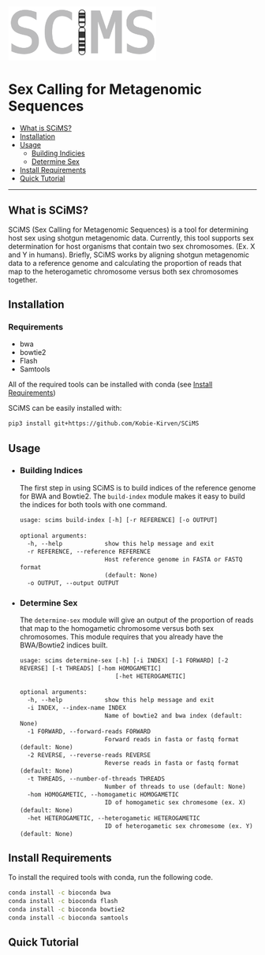 
<img src="https://github.com/Kobie-Kirven/SCiMS/blob/main/docs/_static/logo.png" width="300">
<h1>Sex Calling for Metagenomic Sequences</h1>

- [What is SCiMS?](#What-is-SCiMS?)
- [Installation](#Installation)
- [Usage](#Usage)
  - [Building Indicies](#Building-Indices)
  - [Determine Sex](#Determine-Sex)
- [Install Requirements](#Install-Requirements)
- [Quick Tutorial](#Quick-Tutorial)
---
## What is SCiMS?
SCiMS (Sex Calling for Metagenomic Sequences) is a tool for determining 
host sex using shotgun metagenomic data. Currently, this tool supports sex
determination for host organisms that contain two sex chromosomes.
(Ex. X and Y in humans). Briefly, SCiMS works by aligning shotgun metagenomic
data to a reference genome and calculating the proportion of reads that map 
to the heterogametic chromosome versus both sex chromosomes together. 
## Installation

### Requirements
- bwa 
- bowtie2 
- Flash 
- Samtools

All of the required tools can be installed with conda (see [Install Requirements](#Install-Requirements))

SCiMS can be easily installed with:
```bash
pip3 install git+https://github.com/Kobie-Kirven/SCiMS
```
## Usage
- ### Building Indices
  The first step in using SCiMS is to build indices of the reference genome for
  BWA and Bowtie2. The ```build-index``` module makes it easy to build the indices
  for both tools with one command.
    ```
    usage: scims build-index [-h] [-r REFERENCE] [-o OUTPUT]

    optional arguments:
      -h, --help            show this help message and exit
      -r REFERENCE, --reference REFERENCE
                            Host reference genome in FASTA or FASTQ format
                            (default: None)
      -o OUTPUT, --output OUTPUT

    ```
- ### Determine Sex
  The ```determine-sex``` module will give an output of the proportion
  of reads that map to the homogametic chromosome versus both sex chromosomes. 
  This module requires that you already have the BWA/Bowtie2 indices built. 
    ```
    usage: scims determine-sex [-h] [-i INDEX] [-1 FORWARD] [-2 REVERSE] [-t THREADS] [-hom HOMOGAMETIC]
                               [-het HETEROGAMETIC]
    
    optional arguments:
      -h, --help            show this help message and exit
      -i INDEX, --index-name INDEX
                            Name of bowtie2 and bwa index (default: None)
      -1 FORWARD, --forward-reads FORWARD
                            Forward reads in fasta or fastq format (default: None)
      -2 REVERSE, --reverse-reads REVERSE
                            Reverse reads in fasta or fastq format (default: None)
      -t THREADS, --number-of-threads THREADS
                            Number of threads to use (default: None)
      -hom HOMOGAMETIC, --homogametic HOMOGAMETIC
                            ID of homogametic sex chromesome (ex. X) (default: None)
      -het HETEROGAMETIC, --heterogametic HETEROGAMETIC
                            ID of heterogametic sex chromesome (ex. Y) (default: None)
    ```
## Install Requirements
To install the required tools with conda, run the following code. 
```bash
conda install -c bioconda bwa
conda install -c bioconda flash
conda install -c bioconda bowtie2
conda install -c bioconda samtools
```
## Quick Tutorial